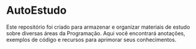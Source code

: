 # AutoEstudo

Este repositório foi criado para armazenar e organizar materiais de estudo sobre diversas áreas da Programação. Aqui você encontrará anotações, exemplos de código e recursos para aprimorar seus conhecimentos.
